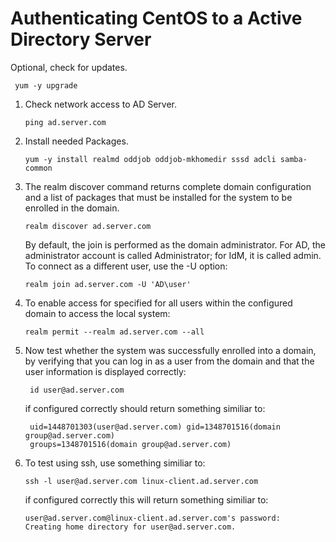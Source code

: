 Authenticating CentOS to a Active Directory Server
======

Optional, check for updates.
     
     yum -y upgrade

1. Check network access to AD Server.
     
       ping ad.server.com

2. Install needed Packages.
     
       yum -y install realmd oddjob oddjob-mkhomedir sssd adcli samba-common

3. The realm discover command returns complete domain configuration and a 
   list of packages that must be installed for the system to be enrolled in the domain.

       realm discover ad.server.com
   
   By default, the join is performed as the domain administrator. For AD, the 
   administrator account is called Administrator; for IdM, it is called admin. 
   To connect as a different user, use the -U option:
      
       realm join ad.server.com -U 'AD\user'
     
4. To enable access for specified for all users within the configured domain to access 
   the local system:
   
       realm permit --realm ad.server.com --all
      
5. Now test whether the system was successfully enrolled into a domain, by verifying that you can 
   log in as a user from the domain and that the user information is displayed correctly:
   
        id user@ad.server.com
   
   if configured correctly should return something similiar to:
   
        uid=1448701303(user@ad.server.com) gid=1348701516(domain group@ad.server.com) 
        groups=1348701516(domain group@ad.server.com)

  6. To test using ssh, use something similiar to:
  
         ssh -l user@ad.server.com linux-client.ad.server.com
        
     if configured correctly this will return something similiar to:
        
         user@ad.server.com@linux-client.ad.server.com's password:
         Creating home directory for user@ad.server.com.

